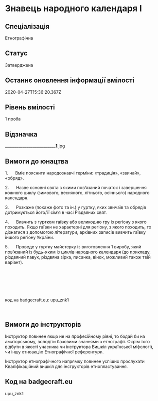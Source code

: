 # Знавець народного календаря І

## Спеціалізація

Етнографічна

## Статус

Затверджена

## Останнє оновлення інформації вмілості

2020-04-27T15:36:20.367Z

## Рівень вмілості

1 проба

## Відзначка

____________________________1__.jpg

## Вимоги до юнацтва

<p>1.&nbsp;&nbsp;&nbsp;&nbsp;&nbsp;
Вміє
пояснити народознавчі терміни: «традиція», «звичай», «обряд».</p>

<p>2.&nbsp;&nbsp;&nbsp;&nbsp;&nbsp;
Назве
основні свята з якими пов’язаний початок і завершення кожного циклу (зимового,
весняного, літнього, осіннього) народного календаря.</p>

<p>3.&nbsp;&nbsp;&nbsp;&nbsp;&nbsp;
Розкаже
(покаже фото та ін.) у гуртку, яких звичаїв та обрядів дотримується його/її сім’я в часі Різдвяних свят.</p>

<p>4.&nbsp;&nbsp;&nbsp;&nbsp;&nbsp;
Вивчить
з гуртком гаївку або великодню гру із регіону з якого походить. Якщо гаївки не
характерні для регіону, з якого походить, то дізнатися з допомогою літератури,
архівних записів вивчить гаївку іншого регіону України. </p>

<p>5.&nbsp;&nbsp;&nbsp;&nbsp;&nbsp;
Проведе
у гуртку майстерку із виготовлення 1 виробу, який пов’язаний із будь-яким із
циклів народного календаря (до прикладу, різдвяний павук, різдвяна зірка,
писанка, вінок, можливий також твій варіант).</p><p><br></p><p><br></p><p><br></p><p>код на badgecraft.eu: upu_znk1&nbsp; &nbsp; &nbsp;</p>

<p><b>&nbsp;</b></p>

## Вимоги до інструкторів

<p>Інструктор повинен якщо не на професійному рівні, то бодай би на аматорському, володіти базовими знаннями з етнографії. Окрім того відбути в якості учасника чи інструктора Вишкіл української міфології, чи іншу етноакцію Етнографічної референтури.&nbsp;</p><p>Інструктор етнографічного напрямку повинен успішно прослухати Кваліфікаційний вишкіл для інструкторів етнопластування.</p>

## Код на badgecraft.eu

upu_znk1